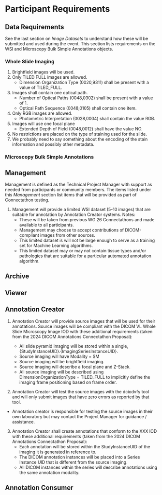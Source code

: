 # Participant Requirements

## Data Requirements
See the last section on *Image Datasets* to understand how these will be submitted and used during the event.
This section lists requirements on the WSI and Microscopy Bulk Simple Annotations objects.

### Whole Slide Imaging
1. Brightfield images will be used.
2. Only TILED FULL images are allowed.
   - Dimension Organization Type (0020,9311) shall be present with a value of TILED_FULL.
3. Images shall contain one optical path.
   - Number of Optical Paths (0048,0302) shall be present with a value of 1.
   - Optical Path Sequence (0048,0105) shall contain one item.
4. Only RGB images are allowed.
   - Photometric Interpretation (0028,0004) shall contain the value RGB.
5. Images will use one focal plane 
   - Extended Depth of Field (0048,0012) shall have the value NO.
6. No restrictions are placed on the type of staining used for the slide.
7. We probably need to say something about the encoding of the stain information and possibly other metadata.

### Microscopy Bulk Simple Annotations

## Management
Management is defined as the Technical Project Manager with support as needed from participants or community members. The items listed under this *Management* section list items that will be provided as part of Connectathon testing.

1. Management will provide a limited WSI dataset (5-10 images) that are suitable for annotation by Annotation Creator systems. Notes:
   - These will be taken from previous WG 26 Connectathons and made available to all participants.
   - Management may choose to accept contributions of DICOM-compliant images from other sources.
   - This limited dataset is will not be large enough to serve as a training set for Machine Learning algorithms.
   - This limited dataset may or may not contain tissue types and/or pathologies that are suitable for a particular automated annotation algorithm.

## Archive

## Viewer

## Annotation Creator

1. Annotation Creator will provide source images that will be used for their annotations. Source images will be compliant with the DICOM VL Whole Slide Microscopy Image IOD with these additional requirements (taken from the 2024 DICOM Annotations Connectathon Proposal):
   - All slide pyramid imaging will be stored within a single, {StudyInstanceUID}.{ImagingSeriesInstanceUID}.
   - Source imaging will have Modality = SM
   - Source imaging will be brightfield imaging.
   - Source imaging will describe a focal plane and Z-Stack.
   - All source imaging will be described using DimensionOrganizationType = TILED_FULL to implicitly define the imaging frame positioning based on frame order.

2. Annotation Creator will test the source images with the dciodvfy tool and will only submit images that have zero errors as reported by that tool.
 - Annotation creator is responsible for testing the source images in their own laboratory but may contact the Project Manager for guidance / assistance.

 3. Annotation Creator shall create annotations that conform to the XXX IOD with these additional requirements (taken from the 2024 DICOM Annotations Connectathon Proposal):
    - Each annotation will be stored within the StudyInstanceUID of the imaging it is generated in reference to.
    - The DICOM annotation instances will be placed into a Series Instance UID that is different from the source imaging.
    - All DICOM instances within the series will describe annotations using the same annotation modality.

## Annotation Consumer

